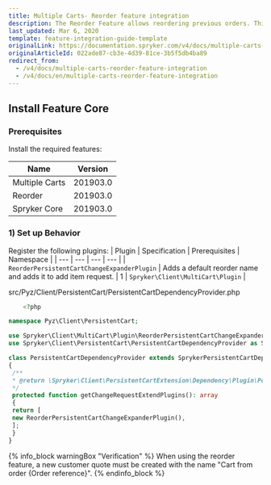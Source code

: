 ```yaml
---
title: Multiple Carts- Reorder feature integration
description: The Reorder Feature allows reordering previous orders. This guide will walk you through the process of integrating the feature into your project.
last_updated: Mar 6, 2020
template: feature-integration-guide-template
originalLink: https://documentation.spryker.com/v4/docs/multiple-carts-reorder-feature-integration
originalArticleId: 022ade87-cb3e-4d39-81ce-3b5f5db4ba89
redirect_from:
  - /v4/docs/multiple-carts-reorder-feature-integration
  - /v4/docs/en/multiple-carts-reorder-feature-integration
---
```


## Install Feature Core

### Prerequisites

Install the required features:

| Name | Version |
| --- | --- |
| Multiple Carts | 201903.0 |
| Reorder | 201903.0 |
| Spryker Core | 201903.0 |

### 1) Set up Behavior
Register the following plugins:
| Plugin | Specification | Prerequisites | Namespace |
| --- | --- | --- | --- |
|  `ReorderPersistentCartChangeExpanderPlugin` | Adds a default reorder name and adds it to add item request. | 1 |  `Spryker\Client\MultiCart\Plugin` |

src/Pyz/Client/PersistentCart/PersistentCartDependencyProvider.php

```php
    <?php

namespace Pyz\Client\PersistentCart;

use Spryker\Client\MultiCart\Plugin\ReorderPersistentCartChangeExpanderPlugin;
use Spryker\Client\PersistentCart\PersistentCartDependencyProvider as SprykerPersistentCartDependencyProvider;

class PersistentCartDependencyProvider extends SprykerPersistentCartDependencyProvider
{
 /**
 * @return \Spryker\Client\PersistentCartExtension\Dependency\Plugin\PersistentCartChangeExpanderPluginInterface[]
 */
 protected function getChangeRequestExtendPlugins(): array
 {
 return [
 new ReorderPersistentCartChangeExpanderPlugin(),
 ];
 }
}
```

{% info_block warningBox "Verification" %}
When using the reorder feature, a new customer quote must be created with the name "Cart from order {Order reference}".
{% endinfo_block %}
